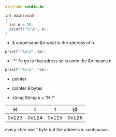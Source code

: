 
```c
#include <stdio.h>

int main(void)
{
  int n = 50;
  printf("%i\n", n);
}
```
- &
ampersand
&n what is the address of n
```c
printf("%p\n", &n);
```
- '*'
*n  go to that adress 
so is undo the &n means n
```c
printf("%i\n", *&n);
```
- pointer
- pointer 8 bytes

- string
String s = "HI!" 

H | I | ! | \0
--- | :---: | --- | ---
0x123 | 0x124| 0x125 | 0x126

every char use 1 byte but the adreess is continuous.
